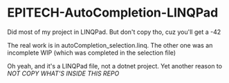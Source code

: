 # EPITECH-AutoCompletion-LINQPad
Did most of my project in LINQPad. But don't copy tho, cuz you'll get a -42

The real work is in autoCompletion_selection.linq. The other one was an incomplete WIP (which was completed in the selection file)

Oh yeah, and it's a LINQPad file, not a dotnet project. Yet another reason to *NOT COPY WHAT'S INSIDE THIS REPO*
